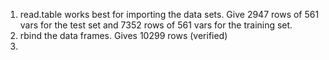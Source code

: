 1) read.table works best for importing the data sets. Give 2947 rows of 561 vars for the test set and 7352 rows of 561 vars for the training set.
2) rbind the data frames. Gives 10299 rows (verified)
3) 